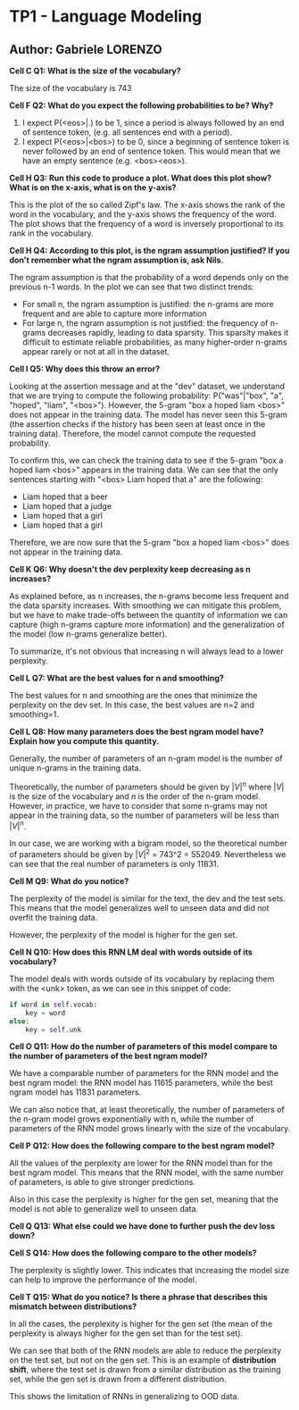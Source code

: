 # TP1 - Language Modeling

## Author: Gabriele LORENZO

**Cell C Q1: What is the size of the vocabulary?**

The size of the vocabulary is 743

**Cell F Q2: What do you expect the following probabilities to be? Why?**

1. I expect P(\<eos\>|.) to be 1, since a period is always followed by an end of sentence token, (e.g. all sentences end with a period).
2. I expect P(\<eos\>|\<bos\>) to be 0, since a beginning of sentence token is never followed by an end of sentence token. This would mean that we have an empty sentence (e.g. \<bos\>\<eos\>).

**Cell H Q3: Run this code to produce a plot. What does this plot show? What is on the x-axis, what is on the y-axis?**

This is the plot of the so called Zipf's law. The x-axis shows the rank of the word in the vocabulary, and the y-axis shows the frequency of the word. The plot shows that the frequency of a word is inversely proportional to its rank in the vocabulary.

**Cell H Q4: According to this plot, is the ngram assumption justified? If you don't remember what the ngram assumption is, ask Nils.**

The ngram assumption is that the probability of a word depends only on the previous n-1 words.
In the plot we can see that two distinct trends:

- For small n, the ngram assumption is justified: the n-grams are more frequent and are able to capture more information
- For large n, the ngram assumption is not justified: the frequency of n-grams decreases rapidly, leading to data sparsity. This sparsity makes it difficult to estimate reliable probabilities, as many higher-order n-grams appear rarely or not at all in the dataset.

**Cell I Q5: Why does this throw an error?**

Looking at the assertion message and at the "dev" dataset, we understand that we are trying to compute the following probability: P("was"|"box", "a", "hoped", "liam", "\<bos\>").
However, the 5-gram "box a hoped liam \<bos\>" does not appear in the training data. The model has never seen this 5-gram (the assertion checks if the history has been seen at least once in the training data). Therefore, the model cannot compute the requested probability.

To confirm this, we can check the training data to see if the 5-gram "box a hoped liam \<bos\>" appears in the training data.
We can see that the only sentences starting with "\<bos\> Liam hoped that a" are the following:

- Liam hoped that a beer
- Liam hoped that a judge
- Liam hoped that a girl
- Liam hoped that a girl

Therefore, we are now sure that the 5-gram "box a hoped liam \<bos\>" does not appear in the training data.

**Cell K Q6: Why doesn't the dev perplexity keep decreasing as n increases?**

As explained before, as n increases, the n-grams become less frequent and the data sparsity increases.
With smoothing we can mitigate this problem, but we have to make trade-offs between the quantity of information we can capture (high n-grams capture more information) and the generalization of the model (low n-grams generalize better).

To summarize, it's not obvious that increasing n will always lead to a lower perplexity.

**Cell L Q7: What are the best values for n and smoothing?**

The best values for n and smoothing are the ones that minimize the perplexity on the dev set. In this case, the best values are n=2 and smoothing=1.

**Cell L Q8: How many parameters does the best ngram model have? Explain how you compute this quantity.**

Generally, the number of parameters of an n-gram model is the number of unique n-grams in the training data.

Theoretically, the number of parameters should be given by $|V|^n$ where $|V|$ is the size of the vocabulary and $n$ is the order of the n-gram model. However, in practice, we have to consider that some n-grams may not appear in the training data, so the number of parameters will be less than $|V|^n$.

In our case, we are working with a bigram model, so the theoretical number of parameters should be given by $|V|^2$ = 743^2 = 552049.
Nevertheless we can see that the real number of parameters is only 11831.

**Cell M Q9: What do you notice?**

The perplexity of the model is similar for the text, the dev and the test sets.
This means that the model generalizes well to unseen data and did not overfit the training data.

However, the perplexity of the model is higher for the gen set.

**Cell N Q10: How does this RNN LM deal with words outside of its vocabulary?**

The model deals with words outside of its vocabulary by replacing them with the \<unk\> token, as we can see in this snippet of code:

```python
if word in self.vocab:
    key = word
else:
    key = self.unk
```

**Cell O Q11: How do the number of parameters of this model compare to the number of parameters of the best ngram model?**

We have a comparable number of parameters for the RNN model and the best ngram model: the RNN model has 11615 parameters, while the best ngram model has 11831 parameters.

We can also notice that, at least theoretically, the number of parameters of the n-gram model grows exponentially with n, while the number of parameters of the RNN model grows linearly with the size of the vocabulary.

**Cell P Q12: How does the following compare to the best ngram model?**

All the values of the perplexity are lower for the RNN model than for the best ngram model. This means that the RNN model, with the same number of parameters, is able to give stronger predictions.

Also in this case the perplexity is higher for the gen set, meaning that the model is not able to generalize well to unseen data.

**Cell Q Q13: What else could we have done to further push the dev loss down?**

**Cell S Q14: How does the following compare to the other models?**

The perplexity is slightly lower. This indicates that increasing the model size can help to improve the performance of the model.

**Cell T Q15: What do you notice? Is there a phrase that describes this mismatch between distributions?**

In all the cases, the perplexity is higher for the gen set (the mean of the perplexity is always higher for the gen set than for the test set).

We can see that both of the RNN models are able to reduce the perplexity on the test set, but not on the gen set. This is an example of **distribution shift**, where the test set is drawn from a similar distribution as the training set, while the gen set is drawn from a different distribution.

This shows the limitation of RNNs in generalizing to OOD data.
